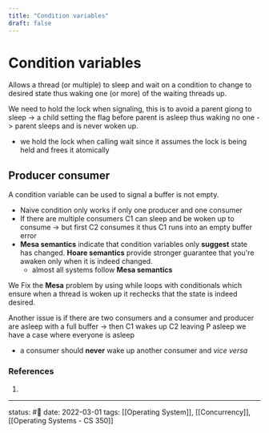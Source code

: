```yaml
---
title: "Condition variables"
draft: false
---
```

# Condition variables
Allows a thread (or multiple) to sleep and wait on a condition to change to desired state thus waking one (or more) of the waiting threads up. 

We need to hold the lock when signaling, this is to avoid a parent giong to sleep -> a child setting the flag before parent is asleep thus waking no one -> parent sleeps and is never woken up.
- we hold the lock when calling wait since it assumes the lock is being held and frees it atomically

## Producer consumer 
A condition variable can be used to signal a buffer is not empty. 
- Naive condition only works if only one producer and one consumer
- If there are multiple consumers C1 can sleep and be woken up to consume -> but first C2 consumes it thus C1 runs into an empty buffer error
- **Mesa semantics** indicate that condition variables only **suggest** state has changed. **Hoare semantics** provide stronger guarantee that you're awaken only when it is indeed changed.
	- almost all systems follow **Mesa semantics** 
	
We Fix the **Mesa** problem by using while loops with conditionals which ensure when a thread is woken up it rechecks that the state is indeed desired.

Another issue is if there are two consumers and a consumer and producer are asleep with a full buffer -> then C1 wakes up C2 leaving P asleep we have a case where everyone is asleep
- a consumer should **never** wake up another consumer and *vice versa*
### References
1. 

---
status: #🌱 
date: 2022-03-01
tags: [[Operating System]], [[Concurrency]], [[Operating Systems - CS 350]]